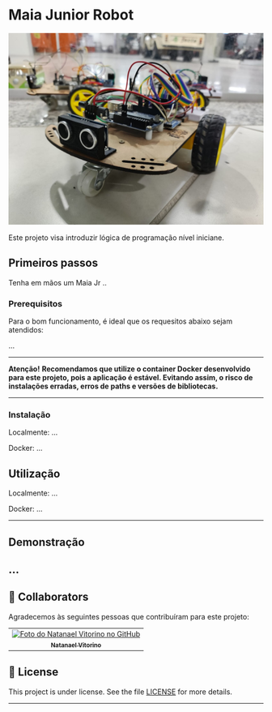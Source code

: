 # Maia Junior Robot
<p align="center">
  <img src=".maia_robotJr/../maiajr.jpg">
</p>

Este projeto visa introduzir lógica de programação nível iniciane. 
## Primeiros passos
Tenha em mãos um Maia Jr
..

### Prerequisitos

Para o bom funcionamento, é ideal que os requesitos abaixo sejam atendidos:

...

---
**Atenção!**
**Recomendamos que utilize o container Docker desenvolvido para este projeto, pois a aplicação é estável. Evitando assim, o risco de instalações erradas, erros de paths e versões de bibliotecas.**

---

### Instalação 

Localmente:
...

Docker:
...

## Utilização

Localmente:
...

Docker:
...

---

## Demonstração

...
---

## 🤝 Collaborators

Agradecemos às seguintes pessoas que contribuíram para este projeto:

<table>
  <tr>
    <td align="center">
      <a href="#">
        <img src="https://avatars.githubusercontent.com/u/64169072?v=4" width="100px;" alt="Foto do Natanael Vitorino no GitHub"/><br>
        <sub>
          <b>Natanael Vitorino</b>
        </sub>
      </a>
    </td>
  </tr>
</table>

## 📝 License

This project is under license. See the file [LICENSE](LICENSE) for more details.

---